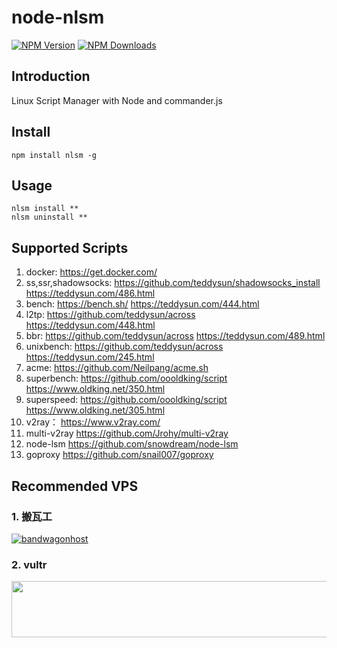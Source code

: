 # node-nlsm
[![NPM Version][npm-image]][npm-url] 
[![NPM Downloads][downloads-image]][downloads-url]

## Introduction
Linux Script Manager with Node and commander.js 

## Install
```
npm install nlsm -g
```

## Usage
```
nlsm install **
nlsm uninstall **
```

## Supported Scripts
1. docker: https://get.docker.com/
1. ss,ssr,shadowsocks: https://github.com/teddysun/shadowsocks_install 
 https://teddysun.com/486.html
1. bench: https://bench.sh/ 
https://teddysun.com/444.html
1. l2tp: https://github.com/teddysun/across 
https://teddysun.com/448.html
1. bbr: https://github.com/teddysun/across 
https://teddysun.com/489.html
1. unixbench: https://github.com/teddysun/across 
https://teddysun.com/245.html
1. acme: https://github.com/Neilpang/acme.sh
1. superbench: https://github.com/oooldking/script
https://www.oldking.net/350.html
1. superspeed: https://github.com/oooldking/script
https://www.oldking.net/305.html
1. v2ray： https://www.v2ray.com/
1. multi-v2ray https://github.com/Jrohy/multi-v2ray
1. node-lsm https://github.com/snowdream/node-lsm
1. goproxy  https://github.com/snail007/goproxy


## Recommended VPS
### 1. 搬瓦工
[![bandwagonhost](https://banwagonghost.me/pics/banner.png "搬瓦工")](https://bwh8.net/aff.php?aff=41583)

### 2. vultr
<a href="https://www.vultr.com/?ref=7265819"><img src="https://www.vultr.com/media/banner_1.png" width="728" height="90"></a>

[npm-image]: https://img.shields.io/npm/v/nlsm.svg
[npm-url]: https://npmjs.org/package/nlsm
[downloads-image]: https://img.shields.io/npm/dm/nlsm.svg
[downloads-url]: https://npmjs.org/package/nlsm